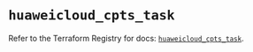# `huaweicloud_cpts_task`

Refer to the Terraform Registry for docs: [`huaweicloud_cpts_task`](https://registry.terraform.io/providers/huaweicloud/huaweicloud/1.71.1/docs/resources/cpts_task).
